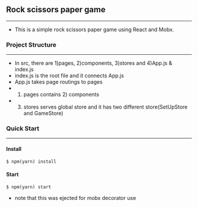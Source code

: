 ## Rock scissors paper game

---

- This is a simple rock scissors paper game using React and Mobx.

### Project Structure

---

- In src, there are 1)pages, 2)components, 3)stores and 4)App.js & index.js
- index.js is the root file and it connects App.js
- App.js takes page routings to pages
- 1. pages contains 2) components
- 3. stores serves global store and it has two different store(SetUpStore and GameStore)

### Quick Start

---

#### Install

```
$ npm(yarn) install
```

#### Start

```
$ npm(yarn) start
```

- note that this was ejected for mobx decorator use
